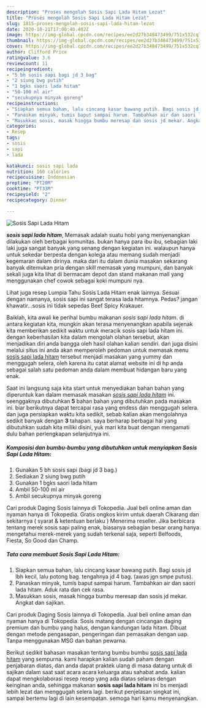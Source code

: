 ```yaml
---
description: "Proses mengolah Sosis Sapi Lada Hitam Lezat"
title: "Proses mengolah Sosis Sapi Lada Hitam Lezat"
slug: 1815-proses-mengolah-sosis-sapi-lada-hitam-lezat
date: 2020-10-21T17:00:40.402Z
image: https://img-global.cpcdn.com/recipes/ee2d27b348473499/751x532cq70/sosis-sapi-lada-hitam-foto-resep-utama.jpg
thumbnail: https://img-global.cpcdn.com/recipes/ee2d27b348473499/751x532cq70/sosis-sapi-lada-hitam-foto-resep-utama.jpg
cover: https://img-global.cpcdn.com/recipes/ee2d27b348473499/751x532cq70/sosis-sapi-lada-hitam-foto-resep-utama.jpg
author: Clifford Price
ratingvalue: 3.6
reviewcount: 11
recipeingredient:
- "5 bh sosis sapi bagi jd 3 bag"
- "2 siung bwg putih"
- "1 bgks saori lada hitam"
- "50-100 ml air"
- "secukupnya minyak goreng"
recipeinstructions:
- "Siapkan semua bahan, lalu cincang kasar bawang putih. Bagi sosis jd lbh kecil, lalu potong bag. tengahnya jd 4 bag. (awas jgn smpe putus)."
- "Panaskan minyak, tumis baput sampai harum. Tambahkan air dan saori lada hitam. Aduk rata dan cek rasa."
- "Masukkan sosis, masak hingga bumbu meresap dan sosis jd mekar. Angkat dan sajikan."
categories:
- Resep
tags:
- sosis
- sapi
- lada

katakunci: sosis sapi lada 
nutrition: 160 calories
recipecuisine: Indonesian
preptime: "PT20M"
cooktime: "PT33M"
recipeyield: "2"
recipecategory: Dinner

---
```



![Sosis Sapi Lada Hitam](https://img-global.cpcdn.com/recipes/ee2d27b348473499/751x532cq70/sosis-sapi-lada-hitam-foto-resep-utama.jpg)

<b><i>sosis sapi lada hitam</i></b>, Memasak adalah suatu hobi yang menyenangkan dilakukan oleh berbagai komunitas. bukan hanya para ibu ibu, sebagian laki laki juga sangat banyak yang senang dengan kegiatan ini. walaupun hanya untuk sekedar berpesta dengan kolega atau memang sudah menjadi kegemaran dalam dirinya. maka dari itu dalam dunia masakan sekarang banyak ditemukan pria dengan skill memasak yang mumpuni, dan banyak sekali juga kita lihat di bermacam depot dan stand makanan mall yang menggunakan chef cowok sebagai koki mumpuni nya.

Lihat juga resep Lumpia Tahu Sosis Lada Hitam enak lainnya. Sesuai dengan namanya, sosis sapi ini sangat terasa lada hitamnya. Pedas? jangan khawatir…sosis ini tidak sepedas Beef Spicy Krakauer.

Baiklah, kita awali ke perihal bumbu makanan <i>sosis sapi lada hitam</i>. di antara kegiatan kita, mungkin akan terasa menyenangkan apabila sejenak kita memberikan sedikit waktu untuk meracik sosis sapi lada hitam ini. dengan keberhasilan kita dalam mengolah olahan tersebut, akan menjadikan diri anda bangga oleh hasil olahan kalian sendiri. dan juga disini melalui situs ini anda akan memperoleh pedoman untuk memasak menu <u>sosis sapi lada hitam</u> tersebut menjadi masakan yang yummy dan menggugah selera, oleh karena itu catat alamat website ini di hp anda sebagai salah satu pedoman anda dalam membuat hidangan baru yang enak.


Saat ini langsung saja kita start untuk menyediakan bahan bahan yang diperuntuk kan dalam memasak masakan <u><i>sosis sapi lada hitam</i></u> ini. seenggaknya dibutuhkan <b>5</b> bahan bahan yang dibutuhkan pada masakan ini. biar berikutnya dapat tercapai rasa yang endess dan menggugah selera. dan juga persiapkan waktu kita sedikit, sebab kalian akan mengolahnya sedikit banyak dengan <b>3</b> tahapan. saya berharap berbagai hal yang dibutuhkan sudah kita miliki disini, yuk mari kita buat dengan mengamati dulu bahan perlengkapan selanjutnya ini.

<!--inarticleads1-->

##### Komposisi dan bumbu-bumbu yang dibutuhkan untuk menyiapkan Sosis Sapi Lada Hitam:

1. Gunakan 5 bh sosis sapi (bagi jd 3 bag.)
1. Sediakan 2 siung bwg putih
1. Gunakan 1 bgks saori lada hitam
1. Ambil 50-100 ml air
1. Ambil secukupnya minyak goreng


Cari produk Daging Sosis lainnya di Tokopedia. Jual beli online aman dan nyaman hanya di Tokopedia. Gratis ongkos kirim untuk daerah Cikarang dan sekitarnya ( syarat &amp; ketentuan berlaku ) Menerima reseller. Jika berbicara tentang merek sosis sapi paling enak, biasanya sebagian besar orang hanya mengetahui merek-merek yang sudah terkenal saja, seperti Belfoods, Fiesta, So Good dan Champ. 

<!--inarticleads2-->

##### Tata cara membuat Sosis Sapi Lada Hitam:

1. Siapkan semua bahan, lalu cincang kasar bawang putih. Bagi sosis jd lbh kecil, lalu potong bag. tengahnya jd 4 bag. (awas jgn smpe putus).
1. Panaskan minyak, tumis baput sampai harum. Tambahkan air dan saori lada hitam. Aduk rata dan cek rasa.
1. Masukkan sosis, masak hingga bumbu meresap dan sosis jd mekar. Angkat dan sajikan.


Cari produk Daging Sosis lainnya di Tokopedia. Jual beli online aman dan nyaman hanya di Tokopedia. Sosis matang dengan cincangan daging premium dan bumbu yang halus, dengan kandungan lada hitam. Dibuat dengan metode pengasapan, pengeringan dan pemasakan dengan uap. Tanpa menggunakan MSG dan bahan pewarna. 

Berikut sedikit bahasan masakan tentang bumbu bumbu <u>sosis sapi lada hitam</u> yang sempurna. kami harapkan kalian sudah paham dengan penjabaran diatas, dan anda dapat praktek ulang di masa datang untuk di sajikan dalam saat saat acara acara keluarga atau sahabat anda. kalian dapat mengkolaborasi resep resep yang ada diatas selaras dengan keinginan anda, sehingga makanan <b>sosis sapi lada hitam</b> ini bs menjadi lebih lezat dan menggugah selera lagi. berikut penjelasan singkat ini, sampai bertemu lagi di lain kesempatan. semoga hari kamu menyenangkan.
